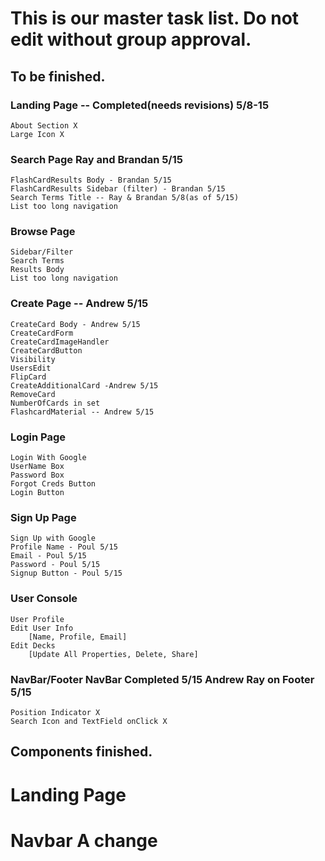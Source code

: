# This is our master task list. Do not edit without group approval.

## To be finished.
### Landing Page -- Completed(needs revisions) 5/8-15
    About Section X
    Large Icon X
### Search Page Ray and Brandan 5/15
    FlashCardResults Body - Brandan 5/15
    FlashCardResults Sidebar (filter) - Brandan 5/15
    Search Terms Title -- Ray & Brandan 5/8(as of 5/15)
    List too long navigation
### Browse Page
    Sidebar/Filter
    Search Terms
    Results Body
    List too long navigation
### Create Page -- Andrew 5/15
    CreateCard Body - Andrew 5/15
    CreateCardForm 
    CreateCardImageHandler
    CreateCardButton
    Visibility
    UsersEdit
    FlipCard
    CreateAdditionalCard -Andrew 5/15
    RemoveCard
    NumberOfCards in set
    FlashcardMaterial -- Andrew 5/15
### Login Page
    Login With Google
    UserName Box
    Password Box
    Forgot Creds Button
    Login Button
### Sign Up Page
    Sign Up with Google
    Profile Name - Poul 5/15
    Email - Poul 5/15
    Password - Poul 5/15
    Signup Button - Poul 5/15
### User Console
    User Profile
    Edit User Info
        [Name, Profile, Email]
    Edit Decks
        [Update All Properties, Delete, Share]
### NavBar/Footer NavBar Completed 5/15 Andrew Ray on Footer 5/15
    Position Indicator X
    Search Icon and TextField onClick X
## Components finished.
# Landing Page
# Navbar A change
